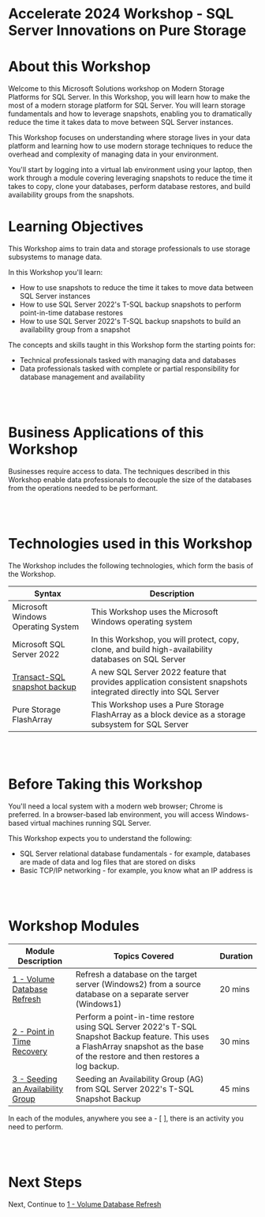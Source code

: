 # Accelerate 2024 Workshop - SQL Server Innovations on Pure Storage

# About this Workshop

Welcome to this Microsoft Solutions workshop on Modern Storage Platforms for SQL Server. In this Workshop, you will learn how to make the most of a modern storage platform for SQL Server. You will learn storage fundamentals and how to leverage snapshots, enabling you to dramatically reduce the time it takes data to move between SQL Server instances.

This Workshop focuses on understanding where storage lives in your data platform and learning how to use modern storage techniques to reduce the overhead and complexity of managing data in your environment.

You'll start by logging into a virtual lab environment using your laptop, then work through a module covering leveraging snapshots to reduce the time it takes to copy, clone your databases, perform database restores, and build availability groups from the snapshots. 

# Learning Objectives

This Workshop aims to train data and storage professionals to use storage subsystems to manage data.

In this Workshop you'll learn:

- How to use snapshots to reduce the time it takes to move data between SQL Server instances
- How to use SQL Server 2022's T-SQL backup snapshots to perform point-in-time database restores
- How to use SQL Server 2022's T-SQL backup snapshots to build an availability group from a snapshot

The concepts and skills taught in this Workshop form the starting points for:

- Technical professionals tasked with managing data and databases
- Data professionals tasked with complete or partial responsibility for database management and availability

<br />
<br />

# Business Applications of this Workshop

Businesses require access to data. The techniques described in this Workshop enable data professionals to decouple the size of the databases from the operations needed to be performant. 


<br />
<br />

# Technologies used in this Workshop

The Workshop includes the following technologies, which form the basis of the Workshop. 


| Syntax      | Description |
| ----------- | ----------- |
| Microsoft Windows Operating System     | This Workshop uses the Microsoft Windows operating system |
| Microsoft SQL Server 2022      | In this Workshop, you will protect, copy, clone, and build high-availability databases on SQL Server |
| [Transact-SQL snapshot backup](https://learn.microsoft.com/en-us/sql/relational-databases/backup-restore/create-a-transact-sql-snapshot-backup?view=sql-server-ver16)  | A new SQL Server 2022 feature that provides application consistent snapshots integrated directly into SQL Server
| Pure Storage FlashArray       | This Workshop uses a Pure Storage FlashArray as a block device as a storage subsystem for SQL Server |


<br />
<br />

# Before Taking this Workshop

You'll need a local system with a modern web browser; Chrome is preferred. In a browser-based lab environment, you will access Windows-based virtual machines running SQL Server.

This Workshop expects you to understand the following:
* SQL Server relational database fundamentals - for example, databases are made of data and log files that are stored on disks
* Basic TCP/IP networking - for example, you know what an IP address is

<br />
<br />

# Workshop Modules


| Module Description |  Topics Covered | Duration
| ----------- | ----------- | ----------- | 
| [1 - Volume Database Refresh](./1-Volume%20Database%20Refresh/README.md) | Refresh a database on the target server (Windows2) from a source database on a separate server (Windows1) | 20 mins |
| [2 - Point in Time Recovery ](./2-Point%20in%20Time%20Recovery/README.md) | Perform a point-in-time restore using SQL Server 2022's T-SQL Snapshot Backup feature. This uses a FlashArray snapshot as the base of the restore and then restores a log backup. | 30 mins | 
| [3 - Seeding an Availability Group](./2-Point%20in%20Time%20Recovery/README.md) | Seeding an Availability Group (AG) from SQL Server 2022's T-SQL Snapshot Backup | 45 mins

In each of the modules, anywhere you see a - [ ], there is an activity you need to perform.

<br />
<br />

# Next Steps

Next, Continue to [1 - Volume Database Refresh](./1-Volume%20Database%20Refresh/Volume%20Database%20Refresh.ps1)